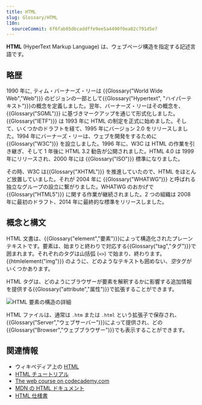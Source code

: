```yaml
---
title: HTML
slug: Glossary/HTML
l10n:
  sourceCommit: 6f6fab05dbcaddffe9ee5a4490f0ea02c791d5e7
---
```

**HTML** (HyperText Markup Language) は、ウェブページ構造を指定する記述言語です。

## 略歴

1990 年に, ティム・バーナーズ・リーは {{Glossary("World Wide Web","Web")}} のビジョンの一部として{{Glossary("Hypertext", "ハイパーテキスト")}}の概念を定義しました。翌年、バーナーズ・リーはその概念を、{{Glossary("SGML")}} に基づきマークアップを通じて形式化しました。{{Glossary("IETF")}} は 1993 年に HTML の制定を正式に始めました。そして、いくつかのドラフトを経て、1995 年にバージョン 2.0 をリリースしました。1994 年にバーナーズ・リーは、ウェブを開発をするために {{Glossary("W3C")}} を設立しました。1996 年に、W3C は HTML の作業を引き継ぎ、そして 1 年後に HTML 3.2 勧告が公開されました。HTML 4.0 は 1999 年にリリースされ、2000 年には {{Glossary("ISO")}} 標準になりました。

その時、W3C は{{Glossary("XHTML")}} を推進していたので、HTML をほとんど放置していました。それが 2004 年に {{Glossary("WHATWG")}} と呼ばれる独立なグループの設立に繋がりました。WHATWG のおかげで {{Glossary("HTML5")}} に関する作業が継続されました。2 つの組織は 2008 年に最初のドラフト、2014 年に最終的な標準をリリースしました。

## 概念と構文

HTML 文書は、{{Glossary("element","要素")}}によって構造化されたプレーンテキストです。要素は、始まりと終わりで対応する{{Glossary("tag","タグ")}}で囲まれます。それぞれのタグは山括弧 (`<>`) で始まり、終わります。{{htmlelement("img")}} のように、どのようなテキストも囲めない、*空*タグがいくつかあります。

HTML タグは、どのようにブラウザーが要素を解釈するかに影響する追加情報を提供する{{Glossary("attribute","属性")}}で拡張することができます。

![HTML 要素の構造の詳細](anatomy-of-an-html-element.png)

HTML ファイルは、通常は `.htm` または `.html` という拡張子で保存され、{{Glossary("Server","ウェブサーバー")}}によって提供され、どの{{Glossary("Browser","ウェブブラウザー")}}でも表示することができます。

## 関連情報

- ウィキペディア上の [HTML](https://ja.wikipedia.org/wiki/HTML)
- [HTML チュートリアル](/ja/docs/Learn/HTML)
- [The web course on codecademy.com](https://www.codecademy.com/learn/learn-html)
- [MDN の HTML ドキュメント](/ja/docs/Web/HTML)
- [HTML 仕様書](https://html.spec.whatwg.org/multipage/)
